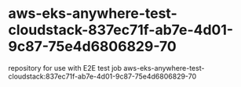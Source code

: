 # aws-eks-anywhere-test-cloudstack-837ec71f-ab7e-4d01-9c87-75e4d6806829-70
repository for use with E2E test job aws-eks-anywhere-test-cloudstack:837ec71f-ab7e-4d01-9c87-75e4d6806829-70
